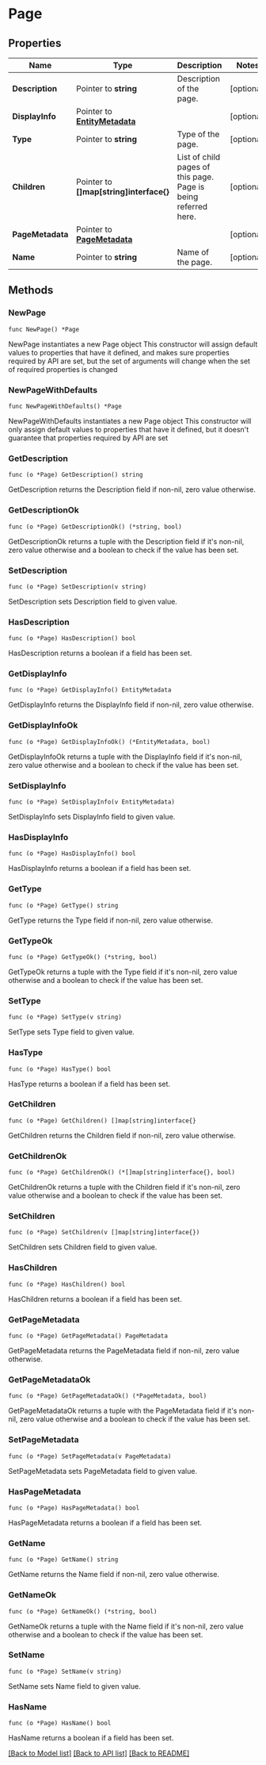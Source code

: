 # Page

## Properties

Name | Type | Description | Notes
------------ | ------------- | ------------- | -------------
**Description** | Pointer to **string** | Description of the page. | [optional] 
**DisplayInfo** | Pointer to [**EntityMetadata**](EntityMetadata.md) |  | [optional] 
**Type** | Pointer to **string** | Type of the page. | [optional] 
**Children** | Pointer to **[]map[string]interface{}** | List of child pages of this page. Page is being referred here.  | [optional] 
**PageMetadata** | Pointer to [**PageMetadata**](PageMetadata.md) |  | [optional] 
**Name** | Pointer to **string** | Name of the page. | [optional] 

## Methods

### NewPage

`func NewPage() *Page`

NewPage instantiates a new Page object
This constructor will assign default values to properties that have it defined,
and makes sure properties required by API are set, but the set of arguments
will change when the set of required properties is changed

### NewPageWithDefaults

`func NewPageWithDefaults() *Page`

NewPageWithDefaults instantiates a new Page object
This constructor will only assign default values to properties that have it defined,
but it doesn't guarantee that properties required by API are set

### GetDescription

`func (o *Page) GetDescription() string`

GetDescription returns the Description field if non-nil, zero value otherwise.

### GetDescriptionOk

`func (o *Page) GetDescriptionOk() (*string, bool)`

GetDescriptionOk returns a tuple with the Description field if it's non-nil, zero value otherwise
and a boolean to check if the value has been set.

### SetDescription

`func (o *Page) SetDescription(v string)`

SetDescription sets Description field to given value.

### HasDescription

`func (o *Page) HasDescription() bool`

HasDescription returns a boolean if a field has been set.

### GetDisplayInfo

`func (o *Page) GetDisplayInfo() EntityMetadata`

GetDisplayInfo returns the DisplayInfo field if non-nil, zero value otherwise.

### GetDisplayInfoOk

`func (o *Page) GetDisplayInfoOk() (*EntityMetadata, bool)`

GetDisplayInfoOk returns a tuple with the DisplayInfo field if it's non-nil, zero value otherwise
and a boolean to check if the value has been set.

### SetDisplayInfo

`func (o *Page) SetDisplayInfo(v EntityMetadata)`

SetDisplayInfo sets DisplayInfo field to given value.

### HasDisplayInfo

`func (o *Page) HasDisplayInfo() bool`

HasDisplayInfo returns a boolean if a field has been set.

### GetType

`func (o *Page) GetType() string`

GetType returns the Type field if non-nil, zero value otherwise.

### GetTypeOk

`func (o *Page) GetTypeOk() (*string, bool)`

GetTypeOk returns a tuple with the Type field if it's non-nil, zero value otherwise
and a boolean to check if the value has been set.

### SetType

`func (o *Page) SetType(v string)`

SetType sets Type field to given value.

### HasType

`func (o *Page) HasType() bool`

HasType returns a boolean if a field has been set.

### GetChildren

`func (o *Page) GetChildren() []map[string]interface{}`

GetChildren returns the Children field if non-nil, zero value otherwise.

### GetChildrenOk

`func (o *Page) GetChildrenOk() (*[]map[string]interface{}, bool)`

GetChildrenOk returns a tuple with the Children field if it's non-nil, zero value otherwise
and a boolean to check if the value has been set.

### SetChildren

`func (o *Page) SetChildren(v []map[string]interface{})`

SetChildren sets Children field to given value.

### HasChildren

`func (o *Page) HasChildren() bool`

HasChildren returns a boolean if a field has been set.

### GetPageMetadata

`func (o *Page) GetPageMetadata() PageMetadata`

GetPageMetadata returns the PageMetadata field if non-nil, zero value otherwise.

### GetPageMetadataOk

`func (o *Page) GetPageMetadataOk() (*PageMetadata, bool)`

GetPageMetadataOk returns a tuple with the PageMetadata field if it's non-nil, zero value otherwise
and a boolean to check if the value has been set.

### SetPageMetadata

`func (o *Page) SetPageMetadata(v PageMetadata)`

SetPageMetadata sets PageMetadata field to given value.

### HasPageMetadata

`func (o *Page) HasPageMetadata() bool`

HasPageMetadata returns a boolean if a field has been set.

### GetName

`func (o *Page) GetName() string`

GetName returns the Name field if non-nil, zero value otherwise.

### GetNameOk

`func (o *Page) GetNameOk() (*string, bool)`

GetNameOk returns a tuple with the Name field if it's non-nil, zero value otherwise
and a boolean to check if the value has been set.

### SetName

`func (o *Page) SetName(v string)`

SetName sets Name field to given value.

### HasName

`func (o *Page) HasName() bool`

HasName returns a boolean if a field has been set.


[[Back to Model list]](../README.md#documentation-for-models) [[Back to API list]](../README.md#documentation-for-api-endpoints) [[Back to README]](../README.md)



